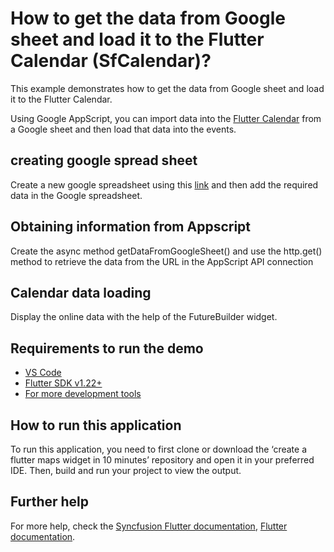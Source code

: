 # How to get the data from Google sheet and load it to the Flutter Calendar (SfCalendar)?

This example demonstrates how to get the data from Google sheet and load it to the Flutter Calendar.

Using Google AppScript, you can import data into the [Flutter Calendar](https://www.syncfusion.com/flutter-widgets/flutter-calendar) from a Google sheet and then load that data into the events.

## creating google spread sheet
Create a new google spreadsheet using this [link](https://www.google.com/sheets/about/) and then add the required data in the Google spreadsheet.

## Obtaining information from Appscript

Create the async method getDataFromGoogleSheet() and use the http.get() method to retrieve the data from the URL in the AppScript API connection

## Calendar data loading

Display the online data with the help of the FutureBuilder widget.

## Requirements to run the demo
* [VS Code](https://code.visualstudio.com/download)
* [Flutter SDK v1.22+](https://flutter.dev/docs/development/tools/sdk/overview)
* [For more development tools](https://flutter.dev/docs/development/tools/devtools/overview)

## How to run this application
To run this application, you need to first clone or download the ‘create a flutter maps widget in 10 minutes’ repository and open it in your preferred IDE. Then, build and run your project to view the output.

## Further help
For more help, check the [Syncfusion Flutter documentation](https://help.syncfusion.com/flutter/introduction/overview),
 [Flutter documentation](https://flutter.dev/docs/get-started/install).